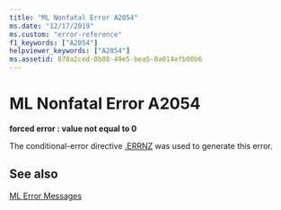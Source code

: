 ```yaml
---
title: "ML Nonfatal Error A2054"
ms.date: "12/17/2019"
ms.custom: "error-reference"
f1_keywords: ["A2054"]
helpviewer_keywords: ["A2054"]
ms.assetid: 878a2ced-0b88-49e5-bea5-0a014efb08b6
---
```

# ML Nonfatal Error A2054

**forced error : value not equal to 0**

The conditional-error directive [.ERRNZ](../../assembler/masm/dot-errnz.md) was used to generate this error.

## See also

[ML Error Messages](../../assembler/masm/ml-error-messages.md)<br/>